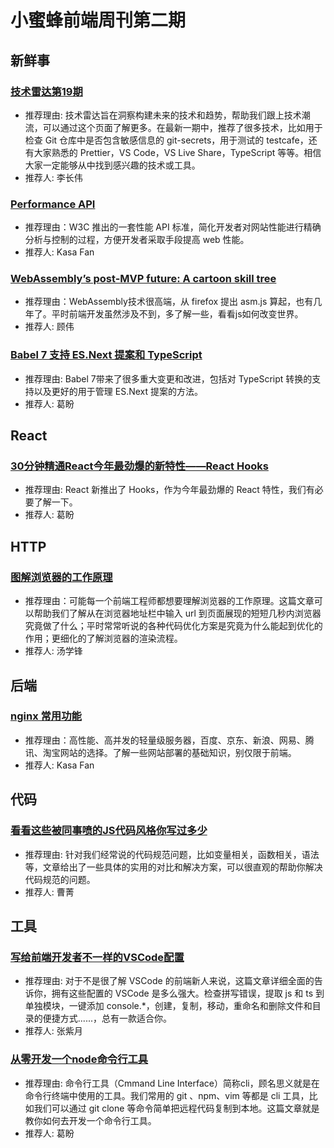 # 小蜜蜂前端周刊第二期

## 新鲜事

### [技术雷达第19期](https://www.thoughtworks.com/cn/radar)

+ 推荐理由:  技术雷达旨在洞察构建未来的技术和趋势，帮助我们跟上技术潮流，可以通过这个页面了解更多。在最新一期中，推荐了很多技术，比如用于检查 Git 仓库中是否包含敏感信息的 git-secrets，用于测试的 testcafe，还有大家熟悉的 Prettier，VS Code，VS Live Share，TypeScript 等等。相信大家一定能够从中找到感兴趣的技术或工具。
+ 推荐人: 李长伟

### [Performance API](http://javascript.ruanyifeng.com/bom/performance.html)

+ 推荐理由：W3C 推出的一套性能 API 标准，简化开发者对网站性能进行精确分析与控制的过程，方便开发者采取手段提高 web 性能。
+ 推荐人: Kasa Fan

### [WebAssembly’s post-MVP future: A cartoon skill tree](https://hacks.mozilla.org/2018/10/webassemblys-post-mvp-future/)

+ 推荐理由：WebAssembly技术很高端，从 firefox 提出 asm.js 算起，也有几年了。平时前端开发虽然涉及不到，多了解一些，看看js如何改变世界。
+ 推荐人: 顾伟

### [Babel 7 支持 ES.Next 提案和 TypeScript](https://www.infoq.cn/article/2018%2F10%2Fbabel-7-typescript-esnext)

+ 推荐理由: Babel 7带来了很多重大变更和改进，包括对 TypeScript 转换的支持以及更好的用于管理 ES.Next 提案的方法。
+ 推荐人: 葛盼

## React

### [30分钟精通React今年最劲爆的新特性——React Hooks](https://mp.weixin.qq.com/s?__biz=MjM5MTA1MjAxMQ==&mid=2651230285&idx=1&sn=02499ccd8f7760d2a7e09b3e3ff8259a&chksm=bd4949c98a3ec0df445ecb18a7af582d8dda3329c3f3b2dc80b7f005e9b677152350f0045769&mpshare=1&scene=1&srcid=&rd2werd=1#wechat_redirect)

+ 推荐理由: React 新推出了 Hooks，作为今年最劲爆的 React 特性，我们有必要了解一下。
+ 推荐人: 葛盼

## HTTP

### [图解浏览器的工作原理](https://zhuanlan.zhihu.com/p/47407398)

+ 推荐理由：可能每一个前端工程师都想要理解浏览器的工作原理。这篇文章可以帮助我们了解从在浏览器地址栏中输入 url 到页面展现的短短几秒内浏览器究竟做了什么；平时常常听说的各种代码优化方案是究竟为什么能起到优化的作用；更细化的了解浏览器的渲染流程。
+ 推荐人: 汤学锋

## 后端

### [nginx 常用功能](https://mp.weixin.qq.com/s/IRhxdg_cgkJQoSLiHooRsg)

+ 推荐理由：高性能、高并发的轻量级服务器，百度、京东、新浪、网易、腾讯、淘宝网站的选择。了解一些网站部署的基础知识，别仅限于前端。
+ 推荐人: Kasa Fan

## 代码

### [看看这些被同事喷的JS代码风格你写过多少](https://juejin.im/post/5becf928f265da61380ec986)

+ 推荐理由: 针对我们经常说的代码规范问题，比如变量相关，函数相关，语法等，文章给出了一些具体的实用的对比和解决方案，可以很直观的帮助你解决代码规范的问题。
+ 推荐人: 曹菁

## 工具

### [写给前端开发者不一样的VSCode配置](https://juejin.im/post/5bea48c4e51d454e5b5f19e8)

+ 推荐理由: 对于不是很了解 VSCode 的前端新人来说，这篇文章详细全面的告诉你，拥有这些配置的 VSCode 是多么强大。检查拼写错误，提取 js 和 ts 到单独模块，一键添加 console.*，创建，复制，移动，重命名和删除文件和目录的便捷方式......，总有一款适合你。
+ 推荐人: 张紫月

### [从零开发一个node命令行工具](https://mp.weixin.qq.com/s?__biz=MzI1ODE4NzE1Nw==&mid=2247487065&idx=1&sn=47d5e107b26d14c75d49e07c82e17eb8&chksm=ea0d44a3dd7acdb5e9df983c2a300338ab8997d200786054150409dab27dd066cda0a53ad2ef&mpshare=1&scene=1&srcid=&rd2werd=1#wechat_redirect)

+ 推荐理由: 命令行工具（Cmmand Line Interface）简称cli，顾名思义就是在命令行终端中使用的工具。我们常用的 git 、npm、vim 等都是 cli 工具，比如我们可以通过 git clone 等命令简单把远程代码复制到本地。这篇文章就是教你如何去开发一个命令行工具。
+ 推荐人: 葛盼